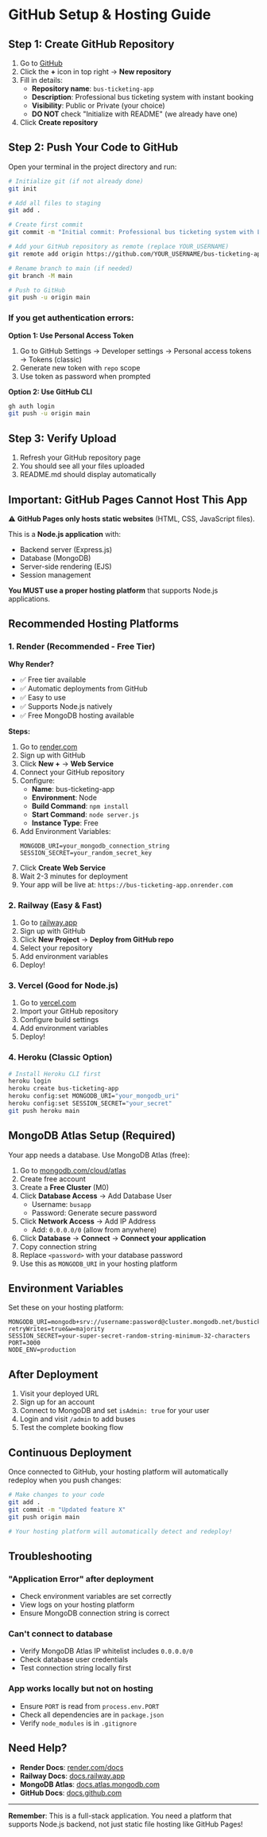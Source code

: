 # GitHub Setup & Hosting Guide

## Step 1: Create GitHub Repository

1. Go to [GitHub](https://github.com)
2. Click the **+** icon in top right → **New repository**
3. Fill in details:
   - **Repository name**: `bus-ticketing-app`
   - **Description**: Professional bus ticketing system with instant booking
   - **Visibility**: Public or Private (your choice)
   - **DO NOT** check "Initialize with README" (we already have one)
4. Click **Create repository**

## Step 2: Push Your Code to GitHub

Open your terminal in the project directory and run:

```bash
# Initialize git (if not already done)
git init

# Add all files to staging
git add .

# Create first commit
git commit -m "Initial commit: Professional bus ticketing system with Lucide icons and Lenis smooth scrolling"

# Add your GitHub repository as remote (replace YOUR_USERNAME)
git remote add origin https://github.com/YOUR_USERNAME/bus-ticketing-app.git

# Rename branch to main (if needed)
git branch -M main

# Push to GitHub
git push -u origin main
```

### If you get authentication errors:

**Option 1: Use Personal Access Token**
1. Go to GitHub Settings → Developer settings → Personal access tokens → Tokens (classic)
2. Generate new token with `repo` scope
3. Use token as password when prompted

**Option 2: Use GitHub CLI**
```bash
gh auth login
git push -u origin main
```

## Step 3: Verify Upload

1. Refresh your GitHub repository page
2. You should see all your files uploaded
3. README.md should display automatically

## Important: GitHub Pages Cannot Host This App

⚠️ **GitHub Pages only hosts static websites** (HTML, CSS, JavaScript files).

This is a **Node.js application** with:
- Backend server (Express.js)
- Database (MongoDB)
- Server-side rendering (EJS)
- Session management

**You MUST use a proper hosting platform** that supports Node.js applications.

## Recommended Hosting Platforms

### 1. Render (Recommended - Free Tier)

**Why Render?**
- ✅ Free tier available
- ✅ Automatic deployments from GitHub
- ✅ Easy to use
- ✅ Supports Node.js natively
- ✅ Free MongoDB hosting available

**Steps:**
1. Go to [render.com](https://render.com)
2. Sign up with GitHub
3. Click **New +** → **Web Service**
4. Connect your GitHub repository
5. Configure:
   - **Name**: bus-ticketing-app
   - **Environment**: Node
   - **Build Command**: `npm install`
   - **Start Command**: `node server.js`
   - **Instance Type**: Free
6. Add Environment Variables:
   ```
   MONGODB_URI=your_mongodb_connection_string
   SESSION_SECRET=your_random_secret_key
   ```
7. Click **Create Web Service**
8. Wait 2-3 minutes for deployment
9. Your app will be live at: `https://bus-ticketing-app.onrender.com`

### 2. Railway (Easy & Fast)

1. Go to [railway.app](https://railway.app)
2. Sign up with GitHub
3. Click **New Project** → **Deploy from GitHub repo**
4. Select your repository
5. Add environment variables
6. Deploy!

### 3. Vercel (Good for Node.js)

1. Go to [vercel.com](https://vercel.com)
2. Import your GitHub repository
3. Configure build settings
4. Add environment variables
5. Deploy!

### 4. Heroku (Classic Option)

```bash
# Install Heroku CLI first
heroku login
heroku create bus-ticketing-app
heroku config:set MONGODB_URI="your_mongodb_uri"
heroku config:set SESSION_SECRET="your_secret"
git push heroku main
```

## MongoDB Atlas Setup (Required)

Your app needs a database. Use MongoDB Atlas (free):

1. Go to [mongodb.com/cloud/atlas](https://www.mongodb.com/cloud/atlas)
2. Create free account
3. Create a **Free Cluster** (M0)
4. Click **Database Access** → Add Database User
   - Username: `busapp`
   - Password: Generate secure password
5. Click **Network Access** → Add IP Address
   - Add: `0.0.0.0/0` (allow from anywhere)
6. Click **Database** → **Connect** → **Connect your application**
7. Copy connection string
8. Replace `<password>` with your database password
9. Use this as `MONGODB_URI` in your hosting platform

## Environment Variables

Set these on your hosting platform:

```env
MONGODB_URI=mongodb+srv://username:password@cluster.mongodb.net/bustickets?retryWrites=true&w=majority
SESSION_SECRET=your-super-secret-random-string-minimum-32-characters
PORT=3000
NODE_ENV=production
```

## After Deployment

1. Visit your deployed URL
2. Sign up for an account
3. Connect to MongoDB and set `isAdmin: true` for your user
4. Login and visit `/admin` to add buses
5. Test the complete booking flow

## Continuous Deployment

Once connected to GitHub, your hosting platform will automatically redeploy when you push changes:

```bash
# Make changes to your code
git add .
git commit -m "Updated feature X"
git push origin main

# Your hosting platform will automatically detect and redeploy!
```

## Troubleshooting

### "Application Error" after deployment
- Check environment variables are set correctly
- View logs on your hosting platform
- Ensure MongoDB connection string is correct

### Can't connect to database
- Verify MongoDB Atlas IP whitelist includes `0.0.0.0/0`
- Check database user credentials
- Test connection string locally first

### App works locally but not on hosting
- Ensure `PORT` is read from `process.env.PORT`
- Check all dependencies are in `package.json`
- Verify `node_modules` is in `.gitignore`

## Need Help?

- **Render Docs**: [render.com/docs](https://render.com/docs)
- **Railway Docs**: [docs.railway.app](https://docs.railway.app)
- **MongoDB Atlas**: [docs.atlas.mongodb.com](https://docs.atlas.mongodb.com)
- **GitHub Docs**: [docs.github.com](https://docs.github.com)

---

**Remember**: This is a full-stack application. You need a platform that supports Node.js backend, not just static file hosting like GitHub Pages!
